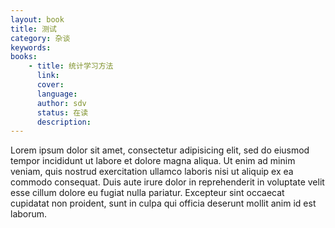 ```yaml
---
layout: book
title: 测试
category: 杂谈
keywords: 
books:
    - title: 统计学习方法
      link: 
      cover: 
      language: 
      author: sdv
      status: 在读
      description:  
---
```


Lorem ipsum dolor sit amet, consectetur adipisicing elit, sed do eiusmod
tempor incididunt ut labore et dolore magna aliqua. Ut enim ad minim veniam,
quis nostrud exercitation ullamco laboris nisi ut aliquip ex ea commodo
consequat. Duis aute irure dolor in reprehenderit in voluptate velit esse
cillum dolore eu fugiat nulla pariatur. Excepteur sint occaecat cupidatat non
proident, sunt in culpa qui officia deserunt mollit anim id est laborum.